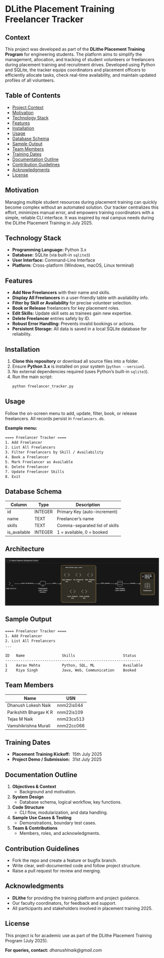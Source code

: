 # DLithe Placement Training Freelancer Tracker

## Context

This project was developed as part of the **DLithe Placement Training Program** for engineering students. The platform aims to simplify the management, allocation, and tracking of student volunteers or freelancers during placement training and recruitment drives. Developed using Python and SQLite, the tracker equips coordinators and placement officers to efficiently allocate tasks, check real-time availability, and maintain updated profiles of all volunteers.

## Table of Contents

- [Project Context](#context)
- [Motivation](#motivation)
- [Technology Stack](#technology-stack)
- [Features](#features)
- [Installation](#installation)
- [Usage](#usage)
- [Database Schema](#database-schema)
- [Sample Output](#sample-output)
- [Team Members](#team-members)
- [Training Dates](#training-dates)
- [Documentation Outline](#documentation-outline)
- [Contribution Guidelines](#contribution-guidelines)
- [Acknowledgments](#acknowledgments)
- [License](#license)

## Motivation

Managing multiple student resources during placement training can quickly become complex without an automated solution. Our tracker centralizes this effort, minimizes manual error, and empowers training coordinators with a simple, reliable CLI interface. It was inspired by real campus needs during the DLithe Placement Training in July 2025.

## Technology Stack

- **Programming Language:** Python 3.x
- **Database:** SQLite (via built-in `sqlite3`)
- **User Interface:** Command-Line Interface
- **Platform:** Cross-platform (Windows, macOS, Linux terminal)

## Features

- **Add New Freelancers** with their name and skills.
- **Display All Freelancers** in a user-friendly table with availability info.
- **Filter by Skill or Availability** for precise volunteer selection.
- **Book or Release** freelancers for key placement roles.
- **Edit Skills:** Update skill sets as trainees gain new expertise.
- **Delete Freelancer** entries safely by ID.
- **Robust Error Handling:** Prevents invalid bookings or actions.
- **Persistent Storage:** All data is saved in a local SQLite database for reliability.

## Installation

1. **Clone this repository** or download all source files into a folder.
2. Ensure **Python 3.x** is installed on your system (`python --version`).
3. No external dependencies required (uses Python’s built-in `sqlite3`).
4. Run the main script:
    ```sh
    python freelancer_tracker.py
    ```

## Usage

Follow the on-screen menu to add, update, filter, book, or release freelancers. All records persist in `freelancers.db`.

**Example menu:**
```
==== Freelancer Tracker ====
1. Add Freelancer
2. List All Freelancers
3. Filter Freelancers by Skill / Availability
4. Book a Freelancer
5. Mark Freelancer as Available
6. Delete Freelancer
7. Update Freelancer Skills
8. Exit
```

## Database Schema

| Column        | Type    | Description                      |
|---------------|---------|----------------------------------|
| id            | INTEGER | Primary Key (auto-increment)     |
| name          | TEXT    | Freelancer’s name                |
| skills        | TEXT    | Comma-separated list of skills   |
| is_available  | INTEGER | 1 = available, 0 = booked        |

## Architecture

![System Architecture](https://github.com/dhanushlnaik/freelancer_dlithe/blob/main/assets/architecture.jpg?raw=true "System Architecture")

## Sample Output

```
==== Freelancer Tracker ====
1. Add Freelancer
2. List All Freelancers
...

ID   Name                 Skills                      Status
--------------------------------------------------------------
1    Aarav Mehta          Python, SQL, ML             Available
2    Riya Singh           Java, Web, Communication    Booked
```

## Team Members

| Name                    | USN         |
|-------------------------|-------------|
| Dhanush Lokesh Naik     | nnm22is044  |
| Parikshith Bhargav K R  | nnm22is109  |
| Tejas M Naik            | nnm23cs513  |
| Vamshikrishna Murali    | nnm22cc066  |

## Training Dates

- **Placement Training Kickoff:**  15th July 2025
- **Project Demo / Submission:**  31st July 2025

## Documentation Outline

1. **Objectives & Context**  
   - Background and motivation.
2. **System Design**  
   - Database schema, logical workflow, key functions.
3. **Code Structure**  
   - CLI flow, modularization, and data handling.
4. **Sample Use Cases & Testing**  
   - Demonstrations, boundary test cases.
5. **Team & Contributions**  
   - Members, roles, and acknowledgments.

## Contribution Guidelines

- Fork the repo and create a feature or bugfix branch.
- Write clear, well-documented code and follow project structure.
- Raise a pull request for review and merging.

## Acknowledgments

- **DLithe** for providing the training platform and project guidance.
- Our faculty coordinators, for feedback and support.
- All participants and stakeholders involved in placement training 2025.

## License

This project is for academic use as part of the DLithe Placement Training Program (July 2025).

**For queries, contact:** _dhanushlnaik@gmail.com_
